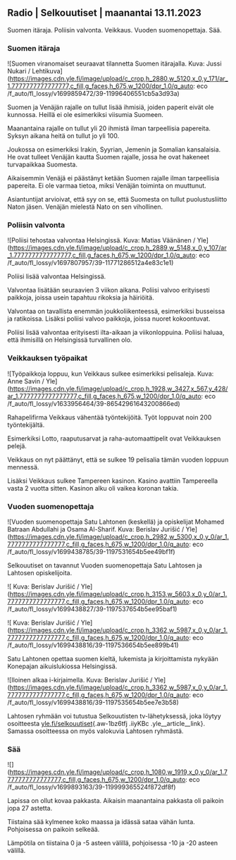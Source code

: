## Radio \| Selkouutiset \| maanantai 13.11.2023

Suomen itäraja. Poliisin valvonta. Veikkaus. Vuoden suomenopettaja. Sää.

### Suomen itäraja

![Suomen viranomaiset seuraavat tilannetta Suomen itärajalla. Kuva: Jussi Nukari / Lehtikuva](https://images.cdn.yle.fi/image/upload/c_crop,h_2880,w_5120,x_0,y_171/ar_1.7777777777777777,c_fill,g_faces,h_675,w_1200/dpr_1.0/q_auto: eco /f_auto/fl_lossy/v1699859472/39-11996406551cb5a3d93a)

Suomen ja Venäjän rajalle on tullut lisää ihmisiä, joiden paperit eivät ole kunnossa. Heillä ei ole esimerkiksi viisumia Suomeen.

Maanantaina rajalle on tullut yli 20 ihmistä ilman tarpeellisia papereita. Syksyn aikana heitä on tullut jo yli 100.

Joukossa on esimerkiksi Irakin, Syyrian, Jemenin ja Somalian kansalaisia. He ovat tulleet Venäjän kautta Suomen rajalle, jossa he ovat hakeneet turvapaikkaa Suomesta.

Aikaisemmin Venäjä ei päästänyt ketään Suomen rajalle ilman tarpeellisia papereita. Ei ole varmaa tietoa, miksi Venäjän toiminta on muuttunut.

Asiantuntijat arvioivat, että syy on se, että Suomesta on tullut puolustusliitto Naton jäsen. Venäjän mielestä Nato on sen vihollinen.

### Poliisin valvonta

![Poliisi tehostaa valvontaa Helsingissä. Kuva: Matias Väänänen / Yle](https://images.cdn.yle.fi/image/upload/c_crop,h_2889,w_5148,x_0,y_107/ar_1.7777777777777777,c_fill,g_faces,h_675,w_1200/dpr_1.0/q_auto: eco /f_auto/fl_lossy/v1697807957/39-11771286512a4e83c1e1)

Poliisi lisää valvontaa Helsingissä.

Valvontaa lisätään seuraavien 3 viikon aikana. Poliisi valvoo erityisesti paikkoja, joissa usein tapahtuu rikoksia ja häiriöitä.

Valvontaa on tavallista enemmän joukkoliikenteessä, esimerkiksi busseissa ja ratikoissa. Lisäksi poliisi valvoo paikkoja, joissa nuoret kokoontuvat.

Poliisi lisää valvontaa erityisesti ilta-aikaan ja viikonloppuina. Poliisi haluaa, että ihmisillä on Helsingissä turvallinen olo.

### Veikkauksen työpaikat

![Työpaikkoja loppuu, kun Veikkaus sulkee esimerkiksi pelisaleja. Kuva: Anne Savin / Yle](https://images.cdn.yle.fi/image/upload/c_crop,h_1928,w_3427,x_567,y_428/ar_1.7777777777777777,c_fill,g_faces,h_675,w_1200/dpr_1.0/q_auto: eco /f_auto/fl_lossy/v1633956464/39-86542961643200866ed)

Rahapelifirma Veikkaus vähentää työntekijöitä. Työt loppuvat noin 200 työntekijältä.

Esimerkiksi Lotto, raaputusarvat ja raha-automaattipelit ovat Veikkauksen pelejä.

Veikkaus on nyt päättänyt, että se sulkee 19 pelisalia tämän vuoden loppuun mennessä.

Lisäksi Veikkaus sulkee Tampereen kasinon. Kasino avattiin Tampereella vasta 2 vuotta sitten. Kasinon alku oli vaikea koronan takia.

### Vuoden suomenopettaja

![Vuoden suomenopettaja Satu Lahtonen (keskellä) ja opiskelijat Mohamed Batraan Abdullahi ja Osama Al-Sharif. Kuva: Berislav Jurišić / Yle](https://images.cdn.yle.fi/image/upload/c_crop,h_2982,w_5300,x_0,y_0/ar_1.7777777777777777,c_fill,g_faces,h_675,w_1200/dpr_1.0/q_auto: eco /f_auto/fl_lossy/v1699438785/39-1197531654b5ee49bf1f)

Selkouutiset on tavannut Vuoden suomenopettaja Satu Lahtosen ja Lahtosen opiskelijoita.

![ Kuva: Berislav Jurišić / Yle](https://images.cdn.yle.fi/image/upload/c_crop,h_3153,w_5603,x_0,y_0/ar_1.7777777777777777,c_fill,g_faces,h_675,w_1200/dpr_1.0/q_auto: eco /f_auto/fl_lossy/v1699438827/39-1197537654b5ee95baf1)

![ Kuva: Berislav Jurišić / Yle](https://images.cdn.yle.fi/image/upload/c_crop,h_3362,w_5987,x_0,y_0/ar_1.7777777777777777,c_fill,g_faces,h_675,w_1200/dpr_1.0/q_auto: eco /f_auto/fl_lossy/v1699438816/39-1197536654b5ee899b41)

Satu Lahtonen opettaa suomen kieltä, lukemista ja kirjoittamista nykyään Konepajan aikuislukiossa Helsingissä.

![Iloinen alkaa i-kirjaimella. Kuva: Berislav Jurišić / Yle](https://images.cdn.yle.fi/image/upload/c_crop,h_3362,w_5987,x_0,y_0/ar_1.7777777777777777,c_fill,g_faces,h_675,w_1200/dpr_1.0/q_auto: eco /f_auto/fl_lossy/v1699438816/39-1197535654b5ee7e3b58)

Lahtosen ryhmään voi tutustua Selkouutisten tv-lähetyksessä, joka löytyy osoitteesta [yle.fi/selkouutiset](https://yle.fi/selkouutiset){.aw-1bz6tfj .iiyKBc .yle__article__link}. Samassa osoitteessa on myös valokuvia Lahtosen ryhmästä.

### Sää

![](https://images.cdn.yle.fi/image/upload/c_crop,h_1080,w_1919,x_0,y_0/ar_1.7777777777777777,c_fill,g_faces,h_675,w_1200/dpr_1.0/q_auto: eco /f_auto/fl_lossy/v1699893163/39-119999365524f872df8f)

Lapissa on ollut kovaa pakkasta. Aikaisin maanantaina pakkasta oli paikoin jopa 27 astetta.

Tiistaina sää kylmenee koko maassa ja idässä sataa vähän lunta. Pohjoisessa on paikoin selkeää.

Lämpötila on tiistaina 0 ja -5 asteen välillä, pohjoisessa -10 ja -20 asteen välillä.
